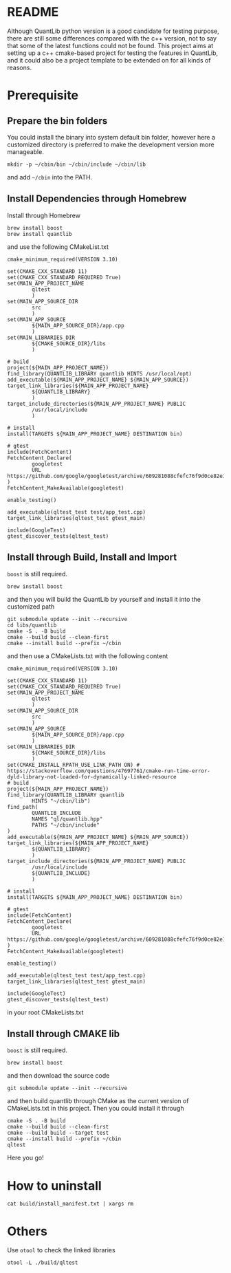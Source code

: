README
====

Although QuantLib python version is a good candidate for testing purpose, there are still some differences compared with the c++ version, not to say that some of the latest functions could not be found. This project aims at setting up a c++ cmake-based project for testing the features in QuantLib, and it could also be a project template to be extended on for all kinds of reasons.

# Prerequisite

## Prepare the bin folders

You could install the binary into system default bin folder, however here a customized directory is preferred to make the development version more manageable.

```
mkdir -p ~/cbin/bin ~/cbin/include ~/cbin/lib
```
and add `~/cbin` into the PATH.

## Install Dependencies through Homebrew
Install through Homebrew
```
brew install boost
brew install quantlib
```
and use the following CMakeList.txt
```
cmake_minimum_required(VERSION 3.10)

set(CMAKE_CXX_STANDARD 11)
set(CMAKE_CXX_STANDARD_REQUIRED True)
set(MAIN_APP_PROJECT_NAME
        qltest
        )
set(MAIN_APP_SOURCE_DIR
        src
        )
set(MAIN_APP_SOURCE
        ${MAIN_APP_SOURCE_DIR}/app.cpp
        )
set(MAIN_LIBRARIES_DIR
        ${CMAKE_SOURCE_DIR}/libs
        )

# build
project(${MAIN_APP_PROJECT_NAME})
find_library(QUANTLIB_LIBRARY quantlib HINTS /usr/local/opt)
add_executable(${MAIN_APP_PROJECT_NAME} ${MAIN_APP_SOURCE})
target_link_libraries(${MAIN_APP_PROJECT_NAME}
        ${QUANTLIB_LIBRARY}
        )
target_include_directories(${MAIN_APP_PROJECT_NAME} PUBLIC
        /usr/local/include
        )

# install
install(TARGETS ${MAIN_APP_PROJECT_NAME} DESTINATION bin)

# gtest
include(FetchContent)
FetchContent_Declare(
        googletest
        URL https://github.com/google/googletest/archive/609281088cfefc76f9d0ce82e1ff6c30cc3591e5.zip
)
FetchContent_MakeAvailable(googletest)

enable_testing()

add_executable(qltest_test test/app_test.cpp)
target_link_libraries(qltest_test gtest_main)

include(GoogleTest)
gtest_discover_tests(qltest_test)
```

## Install through Build, Install and Import
`boost` is still required.
```
brew install boost
```
and then you will build the QuantLib by yourself and install it into the customized path
```
git submodule update --init --recursive
cd libs/quantlib
cmake -S . -B build
cmake --build build --clean-first
cmake --install build --prefix ~/cbin
```
and then use a CMakeLists.txt with the following content
```
cmake_minimum_required(VERSION 3.10)

set(CMAKE_CXX_STANDARD 11)
set(CMAKE_CXX_STANDARD_REQUIRED True)
set(MAIN_APP_PROJECT_NAME
        qltest
        )
set(MAIN_APP_SOURCE_DIR
        src
        )
set(MAIN_APP_SOURCE
        ${MAIN_APP_SOURCE_DIR}/app.cpp
        )
set(MAIN_LIBRARIES_DIR
        ${CMAKE_SOURCE_DIR}/libs
        )
set(CMAKE_INSTALL_RPATH_USE_LINK_PATH ON) # https://stackoverflow.com/questions/47697761/cmake-run-time-error-dyld-library-not-loaded-for-dynamically-linked-resource
# build
project(${MAIN_APP_PROJECT_NAME})
find_library(QUANTLIB_LIBRARY quantlib
        HINTS "~/cbin/lib")
find_path(
        QUANTLIB_INCLUDE
        NAMES "ql/quantlib.hpp"
        PATHS "~/cbin/include"
)
add_executable(${MAIN_APP_PROJECT_NAME} ${MAIN_APP_SOURCE})
target_link_libraries(${MAIN_APP_PROJECT_NAME}
        ${QUANTLIB_LIBRARY}
        )
target_include_directories(${MAIN_APP_PROJECT_NAME} PUBLIC
        /usr/local/include
        ${QUANTLIB_INCLUDE}
        )

# install
install(TARGETS ${MAIN_APP_PROJECT_NAME} DESTINATION bin)

# gtest
include(FetchContent)
FetchContent_Declare(
        googletest
        URL https://github.com/google/googletest/archive/609281088cfefc76f9d0ce82e1ff6c30cc3591e5.zip
)
FetchContent_MakeAvailable(googletest)

enable_testing()

add_executable(qltest_test test/app_test.cpp)
target_link_libraries(qltest_test gtest_main)

include(GoogleTest)
gtest_discover_tests(qltest_test)
```
in your root CMakeLists.txt

## Install through CMAKE lib

`boost` is still required.
```
brew install boost
```
and then download the source code
```
git submodule update --init --recursive
```
and then build quantlib through CMake as the current version of CMakeLists.txt in this project. Then you could install it through

```
cmake -S . -B build
cmake --build build --clean-first
cmake --build build --target test
cmake --install build --prefix ~/cbin
qltest
```

Here you go!

# How to uninstall

```
cat build/install_manifest.txt | xargs rm
```

# Others

Use `otool` to check the linked libraries

```
otool -L ./build/qltest
```